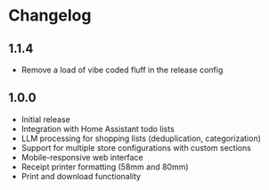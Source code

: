 # Changelog

## 1.1.4

- Remove a load of vibe coded fluff in the release config

## 1.0.0

- Initial release
- Integration with Home Assistant todo lists
- LLM processing for shopping lists (deduplication, categorization)
- Support for multiple store configurations with custom sections
- Mobile-responsive web interface
- Receipt printer formatting (58mm and 80mm)
- Print and download functionality